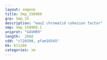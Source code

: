 ```yaml
---
layout: smgene
title: Smp_150960
grp: Smp_15
description: "mau2 chromatid cohesion factor"
smp: Smp_150960.1
uniprot: "G4VHR9"
length:  2088
cdd: "cl20398, pfam10345"
kk: K11266
categories: sm
---
```

